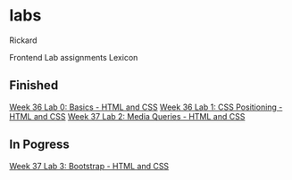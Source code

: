 # labs
Rickard

Frontend Lab assignments
Lexicon

<h2>Finished</h2>

<a href="https://leck-lex.github.io/labs/00_week36_basics_html_css">Week 36 Lab 0: Basics - HTML and CSS<a>
<a href="https://leck-lex.github.io/labs/01_week36_css_positioning/">Week 36 Lab 1: CSS Positioning - HTML and CSS<a>
<a href="https://leck-lex.github.io/labs/02_week37_media_queries/">Week 37 Lab 2: Media Queries - HTML and CSS<a>

<h2>In Pogress</h2>

<a href="https://leck-lex.github.io/labs/02_week37_bootstrap/">Week 37 Lab 3: Bootstrap - HTML and CSS<a>
